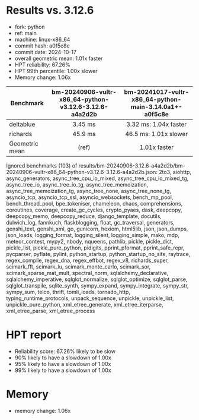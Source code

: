 # Results vs. 3.12.6

- fork: python
- ref: main
- machine: linux-x86_64
- commit hash: a0f5c8e
- commit date: 2024-10-17
- overall geometric mean: 1.01x faster
- HPT reliability: 67.26%
- HPT 99th percentile: 1.00x slower
- Memory change: 1.06x

| Benchmark      | bm-20240906-vultr-x86_64-python-v3.12.6-3.12.6-a4a2d2b | bm-20241017-vultr-x86_64-python-main-3.14.0a1+-a0f5c8e |
|----------------|:------------------------------------------------------:|:------------------------------------------------------:|
| deltablue      | 3.45 ms                                                | 3.32 ms: 1.04x faster                                  |
| richards       | 45.9 ms                                                | 46.5 ms: 1.01x slower                                  |
| Geometric mean | (ref)                                                  | 1.01x faster                                           |
Ignored benchmarks (103) of results/bm-20240906-3.12.6-a4a2d2b/bm-20240906-vultr-x86_64-python-v3.12.6-3.12.6-a4a2d2b.json: 2to3, aiohttp, async_generators, async_tree_cpu_io_mixed, async_tree_cpu_io_mixed_tg, async_tree_io, async_tree_io_tg, async_tree_memoization, async_tree_memoization_tg, async_tree_none, async_tree_none_tg, asyncio_tcp, asyncio_tcp_ssl, asyncio_websockets, bench_mp_pool, bench_thread_pool, bpe_tokeniser, chameleon, chaos, comprehensions, coroutines, coverage, create_gc_cycles, crypto_pyaes, dask, deepcopy, deepcopy_memo, deepcopy_reduce, django_template, docutils, dulwich_log, fannkuch, flaskblogging, float, gc_traversal, generators, genshi_text, genshi_xml, go, gunicorn, hexiom, html5lib, json, json_dumps, json_loads, logging_format, logging_silent, logging_simple, mako, mdp, meteor_contest, mypy2, nbody, nqueens, pathlib, pickle, pickle_dict, pickle_list, pickle_pure_python, pidigits, pprint_pformat, pprint_safe_repr, pycparser, pyflate, pylint, python_startup, python_startup_no_site, raytrace, regex_compile, regex_dna, regex_effbot, regex_v8, richards_super, scimark_fft, scimark_lu, scimark_monte_carlo, scimark_sor, scimark_sparse_mat_mult, spectral_norm, sqlalchemy_declarative, sqlalchemy_imperative, sqlglot_normalize, sqlglot_optimize, sqlglot_parse, sqlglot_transpile, sqlite_synth, sympy_expand, sympy_integrate, sympy_str, sympy_sum, telco, thrift, tomli_loads, tornado_http, typing_runtime_protocols, unpack_sequence, unpickle, unpickle_list, unpickle_pure_python, xml_etree_generate, xml_etree_iterparse, xml_etree_parse, xml_etree_process

# HPT report

- Reliability score: 67.26% likely to be slow
- 90% likely to have a slowdown of 1.00x
- 95% likely to have a slowdown of 1.00x
- 99% likely to have a slowdown of 1.00x

# Memory
- memory change: 1.06x